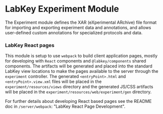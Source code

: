 # LabKey Experiment Module

The Experiment module defines the XAR (eXperimental 
ARchive) file format for importing and exporting experiment data and 
annotations, and allows user-defined custom annotations for specialized 
protocols and data.

### LabKey React pages

This module is setup to use `webpack` to build client application pages, mostly for developing 
with `React` components and `@labkey/components` shared components. The artifacts will be generated 
and placed into the standard LabKey view locations to make the pages available to the server through 
the `experiment` controller. The generated `<entryPoint>.html` and `<entryPoint>.view.xml` files will 
be placed in the `experiment/resources/views` directory and the generated JS/CSS artifacts will be 
placed in the `experiment/resources/web/experiment/gen` directory.

For further details about developing React based pages see the README doc in `/server/webpack`:
"LabKey React Page Development". 